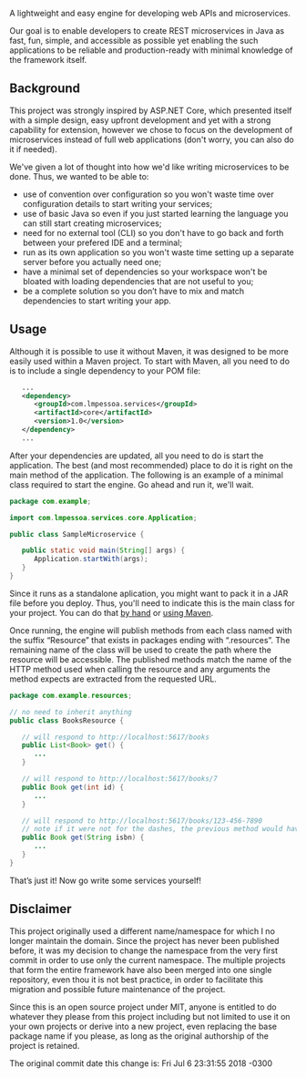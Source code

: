 A lightweight and easy engine for developing web APIs and microservices.

Our goal is to enable developers to create REST microservices in Java as fast, fun, simple, and accessible as possible yet enabling the such applications to be reliable and production-ready with minimal knowledge of the framework itself.

## Background

This project was strongly inspired by ASP.NET Core, which presented itself with a simple design, easy upfront development and yet with a strong capability for extension, however we chose to focus on the development of microservices instead of full web applications (don't worry, you can also do it if needed).

We've given a lot of thought into how we'd like writing microservices to be done. Thus, we wanted to be able to:
* use of convention over configuration so you won't waste time over configuration details to start writing your services;
* use of basic Java so even if you just started learning the language you can still start creating microservices;
* need for no external tool (CLI) so you don't have to go back and forth between your prefered IDE and a terminal;
* run as its own application so you won't waste time setting up a separate server before you actually need one;
* have a minimal set of dependencies so your workspace won't be bloated with loading dependencies that are not useful to you;
* be a complete solution so you don’t have to mix and match dependencies to start writing your app.

## Usage

Although it is possible to use it without Maven, it was designed to be more easily used within a Maven project. To start with Maven, all you need to do is to include a single dependency to your POM file:

```xml
   ...
   <dependency>
      <groupId>com.lmpessoa.services</groupId>
      <artifactId>core</artifactId>
      <version>1.0</version>
   </dependency>
   ...
```

After your dependencies are updated, all you need to do is start the application. The best (and most recommended) place to do it is right on the main method of the application. The following is an example of a minimal class required to start the engine. Go ahead and run it, we'll wait.

```java
package com.example;

import com.lmpessoa.services.core.Application;

public class SampleMicroservice {

   public static void main(String[] args) {
      Application.startWith(args);
   }
}
```

Since it runs as a standalone aplication, you might want to pack it in a JAR file before you deploy. Thus, you'll need to indicate this is the main class for your project. You can do that [by hand](https://docs.oracle.com/javase/tutorial/deployment/jar/appman.html) or [using Maven](https://www.mkyong.com/maven/how-to-create-a-manifest-file-with-maven/).

Once running, the engine will publish methods from each class named with the suffix “Resource” that exists in packages ending with “.resources”. The remaining name of the class will be used to create the path where the resource will be accessible. The published methods match the name of the HTTP method used when calling the resource and any arguments the method expects are extracted from the requested URL.

```java
package com.example.resources;

// no need to inherit anything
public class BooksResource {

   // will respond to http://localhost:5617/books
   public List<Book> get() {
      ...
   }

   // will respond to http://localhost:5617/books/7
   public Book get(int id) {
      ...
   }

   // will respond to http://localhost:5617/books/123-456-7890
   // note if it were not for the dashes, the previous method would have been called instead
   public Book get(String isbn) {
      ...
   }
}
```

That’s just it! Now go write some services yourself!

## Disclaimer

This project originally used a different name/namespace for which I no longer maintain the domain. Since the project has never been published before, it was my decision to change the namespace from the very first commit in order to use only the current namespace. The multiple projects that form the entire framework have also been merged into one single repository, even thou it is not best practice, in order to facilitate this migration and possible future maintenance of the project.

Since this is an open source project under MIT, anyone is entitled to do whatever they please from this project including but not limited to use it on your own projects or derive into a new project, even replacing the base package name if you please, as long as the original authorship of the project is retained.

The original commit date this change is:   Fri Jul 6 23:31:55 2018 -0300
